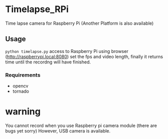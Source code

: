 Timelapse_RPi
=============

Time lapse camera for Raspberry Pi
(Another Platform is also available)


## Usage
`
python timelapse.py
`
access to Raspberry Pi using browser (http://raspberrypi.local:8080)
set the fps and video length, finally it returns time until the recordng will have finished.

### Requirements
* opencv
* tornado

# warning
You cannot record when you use Raspberry pi camera module (there are bugs yet sorry)
However, USB camera is available.